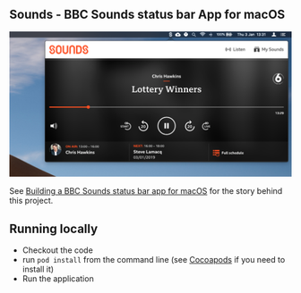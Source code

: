 ## Sounds - BBC Sounds status bar App for macOS

![Sounds Screenshot](sounds.png)

See [Building a BBC Sounds status bar app for macOS](https://www.richt.co.uk/articles/building-bbc-sounds-app-for-macos/) for
the story behind this project.

## Running locally

* Checkout the code
* run `pod install` from the command line (see [Cocoapods](https://cocoapods.org/) if you need to install it)
* Run the application
